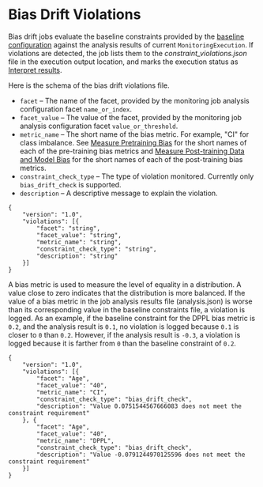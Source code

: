 # Bias Drift Violations<a name="clarify-model-monitor-bias-drift-violations"></a>

Bias drift jobs evaluate the baseline constraints provided by the [baseline configuration](https://docs.aws.amazon.com/sagemaker/latest/APIReference/API_CreateModelBiasJobDefinition.html#sagemaker-CreateModelBiasJobDefinition-request-ModelBiasBaselineConfig) against the analysis results of current `MonitoringExecution`\. If violations are detected, the job lists them to the *constraint\_violations\.json* file in the execution output location, and marks the execution status as [Interpret results](model-monitor-interpreting-results.md)\.

Here is the schema of the bias drift violations file\.
+ `facet` – The name of the facet, provided by the monitoring job analysis configuration facet `name_or_index`\. 
+ `facet_value` – The value of the facet, provided by the monitoring job analysis configuration facet `value_or_threshold`\.
+ `metric_name` – The short name of the bias metric\. For example, "CI" for class imbalance\. See [Measure Pretraining Bias](clarify-measure-data-bias.md) for the short names of each of the pre\-training bias metrics and [Measure Post\-training Data and Model Bias](clarify-measure-post-training-bias.md) for the short names of each of the post\-training bias metrics\.
+ `constraint_check_type` – The type of violation monitored\. Currently only `bias_drift_check` is supported\.
+ `description` – A descriptive message to explain the violation\.

```
{
    "version": "1.0",
    "violations": [{
        "facet": "string",
        "facet_value": "string",
        "metric_name": "string",
        "constraint_check_type": "string",
        "description": "string"
    }]
}
```

A bias metric is used to measure the level of equality in a distribution\. A value close to zero indicates that the distribution is more balanced\. If the value of a bias metric in the job analysis results file \(analysis\.json\) is worse than its corresponding value in the baseline constraints file, a violation is logged\. As an example, if the baseline constraint for the DPPL bias metric is `0.2`, and the analysis result is `0.1`, no violation is logged because `0.1` is closer to `0` than `0.2`\. However, if the analysis result is `-0.3`, a violation is logged because it is farther from `0` than the baseline constraint of `0.2`\.

```
{
    "version": "1.0",
    "violations": [{
        "facet": "Age",
        "facet_value": "40",
        "metric_name": "CI",
        "constraint_check_type": "bias_drift_check",
        "description": "Value 0.0751544567666083 does not meet the constraint requirement"
    }, {
        "facet": "Age",
        "facet_value": "40",
        "metric_name": "DPPL",
        "constraint_check_type": "bias_drift_check",
        "description": "Value -0.0791244970125596 does not meet the constraint requirement"
    }]
}
```